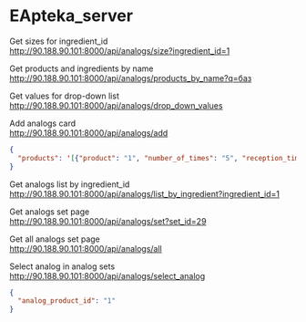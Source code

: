 # EApteka_server

Get sizes for ingredient_id  
http://90.188.90.101:8000/api/analogs/size?ingredient_id=1

Get products and ingredients by name  
http://90.188.90.101:8000/api/analogs/products_by_name?q=баз

Get values for drop-down list  
http://90.188.90.101:8000/api/analogs/drop_down_values  

Add analogs card  
http://90.188.90.101:8000/api/analogs/add  
```json
{
  "products": '[{"product": "1", "number_of_times": "5", "reception_time": "before_eating", "pieces_at_time": "1", "date_start": "2021-06-29", "date_end": "2021-05-29", "type": "inactive", "text": "comment" }]'
}
```

Get analogs list by ingredient_id  
http://90.188.90.101:8000/api/analogs/list_by_ingredient?ingredient_id=1  

Get analogs set page  
http://90.188.90.101:8000/api/analogs/set?set_id=29  

Get all analogs set page  
http://90.188.90.101:8000/api/analogs/all  

Select analog in analog sets  
http://90.188.90.101:8000/api/analogs/select_analog  
```json
{
  "analog_product_id": "1"
}
```
